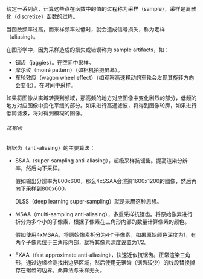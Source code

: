 给定一系列点，计算这些点在函数中的值的过程称为采样（sample），采样是离散化（discretize）函数的过程。

当函数频率过高，而采样频率过低时，就会造成信号损失，称为走样（aliasing）。

在图形学中，因为采样造成的损失或错误称为 sample artifacts，如：

* 锯齿（jaggies）。在空间中采样。
* 摩尔纹（moiré pattern）（如相机拍摄屏幕）。
* 车轮效应（wagon wheel effect）（如观察高速移动的车轮会发现其旋转方向会变化）。在时间中采样。



如果将图像从实域转换到频域，那高频的地方对应图像中变化剧烈的部分，低频的地方对应图像中变化平缓的部分。如果进行高通滤波，将得到图像轮廓，如果进行低筒滤波，将对得到模糊的图像。

###### 抗锯齿

抗锯齿（anti-aliasing）的主要算法：

* SSAA（super-sampling anti-aliasing），超级采样抗锯齿。提高渲染分辨率，然后向下采样。

    假如输出分辨率为800x600，那么4xSSAA会渲染1600x1200的图像，然后再向下采样到800x600。

    DLSS（deep learning super-sampling）就是采用这种思想。

* MSAA（multi-sampling anti-aliasing），多重采样抗锯齿。将原始像素进行拆分为多个小的子像素，根据子像素在三角形内部的数量计算像素的颜色。

    假如使用4xMSAA，将原始像素拆分为4个子像素，如果原始颜色深度为1，有两个子像素位于三角形内部，就将其像素深度设置为1/2。

* FXAA（fast approximate anti-aliasing），快速近似抗锯齿。正常渲染三角形，通过边缘检测找出边界区域，然后使用无锯齿（锯齿较少）的线段替换掉存在锯齿的边界。此算法与采样无关。

